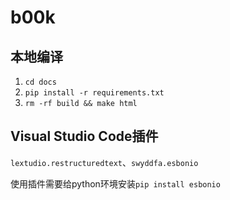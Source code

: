 # b00k

## 本地编译

1. `cd docs`
2. `pip install -r requirements.txt`
3. `rm -rf build && make html`

## Visual Studio Code插件

`lextudio.restructuredtext`、`swyddfa.esbonio`

使用插件需要给python环境安装`pip install esbonio`
